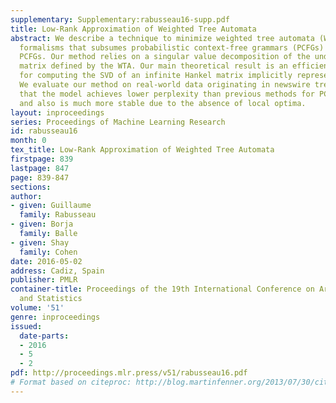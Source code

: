 ```yaml
---
supplementary: Supplementary:rabusseau16-supp.pdf
title: Low-Rank Approximation of Weighted Tree Automata
abstract: We describe a technique to minimize weighted tree automata (WTA), a powerful
  formalisms that subsumes probabilistic context-free grammars (PCFGs) and latent-variable
  PCFGs. Our method relies on a singular value decomposition of the underlying Hankel
  matrix defined by the WTA. Our main theoretical result is an efficient algorithm
  for computing the SVD of an infinite Hankel matrix implicitly represented as a WTA.
  We evaluate our method on real-world data originating in newswire treebank. We show
  that the model achieves lower perplexity than previous methods for PCFG minimization,
  and also is much more stable due to the absence of local optima.
layout: inproceedings
series: Proceedings of Machine Learning Research
id: rabusseau16
month: 0
tex_title: Low-Rank Approximation of Weighted Tree Automata
firstpage: 839
lastpage: 847
page: 839-847
sections: 
author:
- given: Guillaume
  family: Rabusseau
- given: Borja
  family: Balle
- given: Shay
  family: Cohen
date: 2016-05-02
address: Cadiz, Spain
publisher: PMLR
container-title: Proceedings of the 19th International Conference on Artificial Intelligence
  and Statistics
volume: '51'
genre: inproceedings
issued:
  date-parts:
  - 2016
  - 5
  - 2
pdf: http://proceedings.mlr.press/v51/rabusseau16.pdf
# Format based on citeproc: http://blog.martinfenner.org/2013/07/30/citeproc-yaml-for-bibliographies/
---
```

